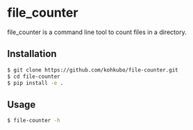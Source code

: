# file_counter

file_counter is a command line tool to count files in a directory.

## Installation

```sh
$ git clone https://github.com/kohkubo/file-counter.git
$ cd file-counter
$ pip install -e .
```

## Usage

```sh
$ file-counter -h
```
